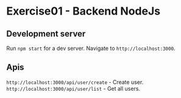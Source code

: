 # Exercise01 - Backend NodeJs

## Development server

Run `npm start` for a dev server. Navigate to `http://localhost:3000`.

## Apis

`http://localhost:3000/api/user/create` - Create user.
`http://localhost:3000/api/user/list` - Get all users.
